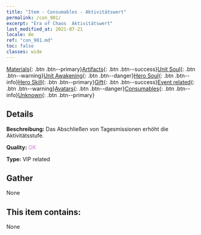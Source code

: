 ```yaml
---
title: "Item - Consumables - Aktivitätswert"
permalink: /con_901/
excerpt: "Era of Chaos  Aktivitätswert"
last_modified_at: 2021-07-21
locale: de
ref: "con_901.md"
toc: false
classes: wide
---
```

 [Materials](/ItemsDE/){: .btn .btn--primary}[Artifacts](/ItemsDE/Artifacts/){: .btn .btn--success}[Unit Soul](/ItemsDE/UnitSoul/){: .btn .btn--warning}[Unit Awakening](/ItemsDE/UnitAwakening/){: .btn .btn--danger}[Hero Soul](/ItemsDE/HeroSoul/){: .btn .btn--info}[Hero Skill](/ItemsDE/HeroSkill/){: .btn .btn--primary}[Gift](/ItemsDE/Gift/){: .btn .btn--success}[Event related](/ItemsDE/Events/){: .btn .btn--warning}[Avatars](/ItemsDE/Avatars/){: .btn .btn--danger}[Consumables](/ItemsDE/Consumables/){: .btn .btn--info}[Unknown](/ItemsDE/Unknown/){: .btn .btn--primary}

## Details
 **Beschreibung:** Das Abschließen von Tagesmissionen erhöht die Aktivitätsstufe.

 **Quality:** <span style="color: #DA70D6">OK</span>

 **Type:** VIP related

## Gather

  None

## This item contains:

  None

